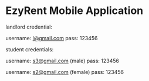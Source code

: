# EzyRent Mobile Application

landlord credential:

username: l@gmail.com
pass: 123456


student credentials:

username: s3@gmail.com (male)
pass: 123456

username: s2@gmail.com (female)
pass: 123456


